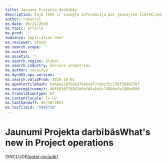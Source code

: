 ```yaml
---
title: Jaunumi Projekta darbībās
description: Šajā tēmā ir sniegta informācija par jaunajiem līdzekļiem un funkcionalitāti risinājumā Microsoft Dynamics 365 Projekta darbības.
author: ruhercul
ms.date: 06/21/2020
ms.topic: article
ms.prod: ''
audience: Application User
ms.reviewer: kfend
ms.search.scope: ''
ms.custom: ''
ms.assetid: ''
ms.search.region: Global
ms.search.industry: Service industries
ms.author: suvaidya
ms.dyn365.ops.version: ''
ms.search.validFrom: 2020-10-01
ms.openlocfilehash: 6468aa107bda3fbebe9f7cb6cf5c726f3b99578f
ms.sourcegitcommit: 40f68387f594180af64a5e5c748b6efa188bd300
ms.translationtype: HT
ms.contentlocale: lv-LV
ms.lasthandoff: 05/10/2021
ms.locfileid: "5995720"
---
```

# <a name="whats-new-in-project-operations"></a><span data-ttu-id="afb55-103">Jaunumi Projekta darbībās</span><span class="sxs-lookup"><span data-stu-id="afb55-103">What's new in Project operations</span></span>


[!INCLUDE[footer-include](../includes/footer-banner.md)]